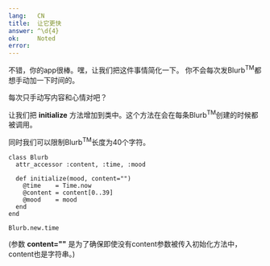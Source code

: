 ```yaml
---
lang:   CN
title:  让它更快
answer: ^\d{4}
ok:     Noted
error:  
---
```


不错，你的app很棒。嘿，让我们把这件事情简化一下。
你不会每次发Blurb<sup>TM</sup>都想手动加一下时间的。

每次只手动写内容和心情对吧？

让我们把 __initialize__ 方法增加到类中。这个方法在会在每条Blurb<sup>TM</sup>创建的时候都被调用。

同时我们可以限制Blurb<sup>TM</sup>长度为40个字符。

    class Blurb
      attr_accessor :content, :time, :mood

      def initialize(mood, content="")
        @time    = Time.now
        @content = content[0..39]
        @mood    = mood
      end
    end
    
    Blurb.new.time

(参数 __content=""__ 是为了确保即使没有content参数被传入初始化方法中，
content也是字符串。)
